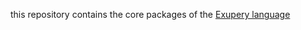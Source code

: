this repository contains the core packages of the [Exupery language](https://github.com/corno/exupery)


